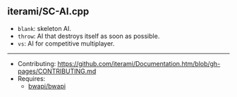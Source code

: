 iterami/SC-AI.cpp
-----------------

* `blank`: skeleton AI.
* `throw`: AI that destroys itself as soon as possible.
* `vs`: AI for competitive multiplayer.

---

* Contributing: https://github.com/iterami/Documentation.htm/blob/gh-pages/CONTRIBUTING.md
* Requires:
  * [bwapi/bwapi](https://github.com/bwapi/bwapi)
